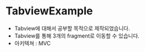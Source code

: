 # TabviewExample

- Tabview에 대해서 공부할 목적으로 제작되었습니다.
- Tabview를 통해 3개의 fragment로 이동할 수 있습니다.
- 아키텍쳐 : MVC

